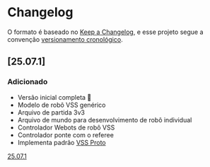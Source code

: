 # Changelog

O formato é baseado no [Keep a Changelog](https://keepachangelog.com/pt/1.1.0/),
e esse projeto segue a convenção [versionamento cronológico](https://calver.org/).

## [25.07.1]

### Adicionado

- Versão inicial completa 🎉
- Modelo de robô VSS genérico
- Arquivo de partida 3v3
- Arquivo de mundo para desenvolvimento de robô individual
- Controlador Webots de robô VSS
- Controlador ponte com o referee
- Implementa padrão [VSS Proto](https://github.com/futebol-mini/VSSProto)

[25.07.1](https://github.com/futebol-mini/travesim/releases/tag/v25.07.1)
